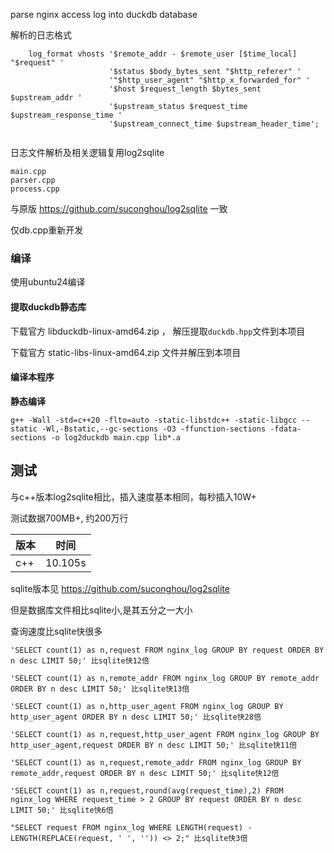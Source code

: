 parse nginx access log into duckdb database

解析的日志格式
```
    log_format vhosts '$remote_addr - $remote_user [$time_local] "$request" '
                      '$status $body_bytes_sent "$http_referer" '
                      '"$http_user_agent" "$http_x_forwarded_for" '
                      '$host $request_length $bytes_sent $upstream_addr '
                      '$upstream_status $request_time $upstream_response_time '
                      '$upstream_connect_time $upstream_header_time';


```

日志文件解析及相关逻辑复用log2sqlite

```
main.cpp
parser.cpp
process.cpp
```
与原版 https://github.com/suconghou/log2sqlite 一致

仅db.cpp重新开发


### 编译

使用ubuntu24编译

#### 提取duckdb静态库

下载官方 libduckdb-linux-amd64.zip ， 解压提取`duckdb.hpp`文件到本项目

下载官方 static-libs-linux-amd64.zip 文件并解压到本项目

#### 编译本程序


**静态编译**

`g++ -Wall -std=c++20 -flto=auto -static-libstdc++ -static-libgcc --static -Wl,-Bstatic,--gc-sections -O3 -ffunction-sections -fdata-sections -o log2duckdb main.cpp lib*.a`

## 测试

与c++版本log2sqlite相比，插入速度基本相同，每秒插入10W+


测试数据700MB+, 约200万行

| 版本  | 时间  |
| ----- | -------    |
| c++   | 10.105s    |

sqlite版本见 https://github.com/suconghou/log2sqlite

但是数据库文件相比sqlite小,是其五分之一大小

查询速度比sqlite快很多

```
'SELECT count(1) as n,request FROM nginx_log GROUP BY request ORDER BY n desc LIMIT 50;' 比sqlite快12倍

'SELECT count(1) as n,remote_addr FROM nginx_log GROUP BY remote_addr ORDER BY n desc LIMIT 50;' 比sqlite快13倍

'SELECT count(1) as n,http_user_agent FROM nginx_log GROUP BY http_user_agent ORDER BY n desc LIMIT 50;' 比sqlite快28倍

'SELECT count(1) as n,request,http_user_agent FROM nginx_log GROUP BY http_user_agent,request ORDER BY n desc LIMIT 50;' 比sqlite快11倍

'SELECT count(1) as n,request,remote_addr FROM nginx_log GROUP BY remote_addr,request ORDER BY n desc LIMIT 50;' 比sqlite快12倍

'SELECT count(1) as n,request,round(avg(request_time),2) FROM nginx_log WHERE request_time > 2 GROUP BY request ORDER BY n desc LIMIT 50;' 比sqlite快6倍

"SELECT request FROM nginx_log WHERE LENGTH(request) - LENGTH(REPLACE(request, ' ', '')) <> 2;" 比sqlite快3倍

```


